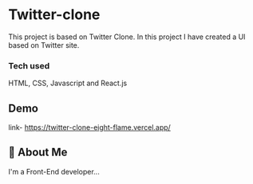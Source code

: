 # Twitter-clone

This project is based on Twitter Clone. In this project I have created a UI based on Twitter site.

### Tech used

HTML, CSS, Javascript and React.js


## Demo

link- https://twitter-clone-eight-flame.vercel.app/

## 🚀 About Me
I'm a Front-End developer...

